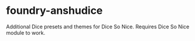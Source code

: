 # foundry-anshudice
Additional Dice presets and themes for Dice So Nice. Requires Dice So Nice module to work.
